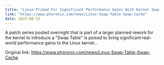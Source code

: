 ```yaml
---
title: "Linux Primed For Significant Performance Gains With Kernel Swap Code Overhaul"
link: "https://www.phoronix.com/news/Linux-Swap-Table-Swap-Cache"
date: 2025-08-23
---
```


A patch series posted overnight that is part of a larger planned rework for the kernel to introduce a "Swap Table" is poised to bring significant real-world performance gains to the Linux kernel...

Original link: https://www.phoronix.com/news/Linux-Swap-Table-Swap-Cache